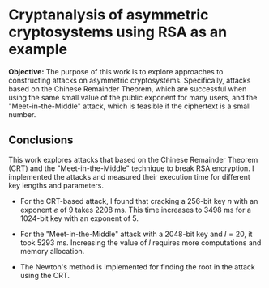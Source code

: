 # Cryptanalysis of asymmetric cryptosystems using RSA as an example

**Objective:** The purpose of this work is to explore approaches to constructing attacks on asymmetric cryptosystems. Specifically, attacks based on the Chinese Remainder Theorem, which are successful when using the same small value of the public exponent for many users, and the "Meet-in-the-Middle" attack, which is feasible if the ciphertext is a small number.

## Conclusions

This work explores attacks that based on the Chinese Remainder Theorem (CRT) and the "Meet-in-the-Middle" technique to break RSA encryption. I implemented the attacks and measured their execution time for different key lengths and parameters. 

- For the CRT-based attack, I found that cracking a 256-bit key $n$ with an exponent $e$ of 9 takes 2208 ms. This time increases to 3498 ms for a 1024-bit key with an exponent of 5.

- For the "Meet-in-the-Middle" attack with a 2048-bit key and $l=20$, it took 5293 ms. Increasing the value of $l$ requires more computations and memory allocation.

- The Newton's method is implemented for finding the root in the attack using the CRT.

